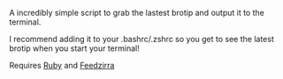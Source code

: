 A incredibly simple script to grab the lastest brotip and output it to the terminal.

I recommend adding it to your .bashrc/.zshrc so you get to see the latest brotip when you start your terminal!

Requires [Ruby](http://www.ruby-lang.org/en/) and [Feedzirra](https://github.com/pauldix/feedzirra)